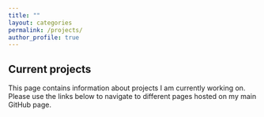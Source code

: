 ```yaml
---
title: ""
layout: categories
permalink: /projects/
author_profile: true
---
```


## Current projects

This page contains information about projects I am currently working on. Please use the links below to navigate to different pages hosted on my main GitHub page.

